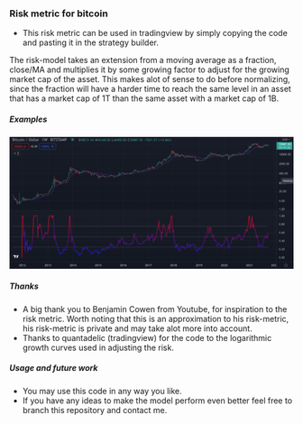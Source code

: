 ### Risk metric for bitcoin 

* This risk metric can be used in tradingview by simply copying the code and pasting it in the strategy builder. 

The risk-model takes an extension from a moving average as a fraction, close/MA and multiplies it by some growing factor to adjust for the growing market cap of the asset. This makes alot of sense to do before normalizing, since the fraction will have a harder time to reach the same level in an asset that has a market cap of 1T than the same asset with a market cap of 1B. 

##### Examples
![Risk metric with logarithmic growth](https://github.com/nilszeilon/risk-metric/blob/main/log_growth_example.png)

##### Thanks 

* A big thank you to Benjamin Cowen from Youtube, for inspiration to the risk metric. Worth noting that this is an approximation to his risk-metric, his risk-metric is private and may take alot more into account. 
* Thanks to quantadelic (tradingview) for the code to the logarithmic growth curves used in adjusting the risk. 


##### Usage and future work
* You may use this code in any way you like. 
* If you have any ideas to make the model perform even better feel free to branch this repository and contact me. 

